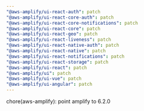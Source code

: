 ```yaml
---
"@aws-amplify/ui-react-auth": patch
"@aws-amplify/ui-react-core-auth": patch
"@aws-amplify/ui-react-core-notifications": patch
"@aws-amplify/ui-react-core": patch
"@aws-amplify/ui-react-geo": patch
"@aws-amplify/ui-react-liveness": patch
"@aws-amplify/ui-react-native-auth": patch
"@aws-amplify/ui-react-native": patch
"@aws-amplify/ui-react-notifications": patch
"@aws-amplify/ui-react-storage": patch
"@aws-amplify/ui-react": patch
"@aws-amplify/ui": patch
"@aws-amplify/ui-vue": patch
"@aws-amplify/ui-angular": patch
---
```


chore(aws-amplify): point amplify to 6.2.0
